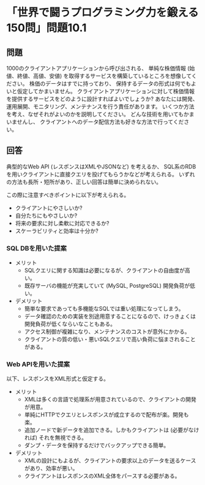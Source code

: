 # 「世界で闘うプログラミング力を鍛える150問」問題10.1

## 問題

1000のクライアントアプリケーションから呼び出される、
単純な株価情報 (始値、終値、高値、安値) を取得するサービスを構築しているところを想像してください。
株価のデータはすでに持っており、
保持するデータの形式は何でもよいと仮定してかまいません。
クライアントアプリケーションに対して株価情報を提供するサービスをどのように設計すればよいでしょうか?
あなたには開発、運用展開、モニタリング、メンテナンスを行う責任があります。
いくつか方法を考え、なぜそれがよいのかを説明してください。
どんな技術を用いてもかまいませんし、
クライアントへのデータ配信方法も好きな方法で行ってください。

## 回答

典型的なWeb API (レスポンスはXMLやJSONなど) を考えるか、
SQL系のRDBを用いクライアントに直接クエリを投げてもらうかなどが考えられる。
いずれの方法も長所・短所があり、正しい回答は簡単に決められない。

この際に注意すべきポイントに以下が考えられる。

* クライアントにやさしいか?
* 自分たちにもやさしいか?
* 将来の要求に対し柔軟に対応できるか?
* スケーラビリティと効率は十分か?

### SQL DBを用いた提案

* メリット
  * SQLクエリに関する知識は必要になるが、クライアントの自由度が高い。
  * 既存サーバの機能が充実していて (MySQL, PostgreSQL) 開発負荷が低い。
* デメリット
  * 簡単な要求であっても多機能なSQLでは重い処理になってしまう。
  * データ確認のための実装を別途用意することになるので、けっきょくは開発負荷が低くならいなこともある。
  * アクセス制御が複雑になり、メンテナンスのコストが意外にかかる。
  * クライアントの質の低い・悪いSQLクエリで高い負荷に悩まされることがある。

### Web APIを用いた提案

以下、レスポンスをXML形式と仮定する。

* メリット
  * XMLは多くの言語で処理系が用意されているので、クライアントの開発が用意。
  * 単純にHTTPでクエリとレスポンスが成立するので配布が楽。開発も楽。
  * 追加ノードで新データを追加できる。しかもクライアントは (必要がなければ) それを無視できる。
  * ダンプ・データを保持するだけでバックアップできる簡単。
* デメリット
  * XMLの設計にもよるが、クライアントの要求以上のデータを送るケースがあり、効率が悪い。
  * クライアントはレスポンスのXML全体をパースする必要がある。
